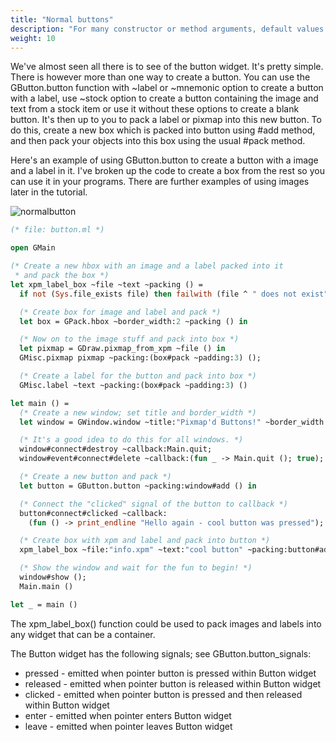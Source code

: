 ```yaml
---
title: "Normal buttons"
description: "For many constructor or method arguments, default values are provided."
weight: 10
---
```


We've almost seen all there is to see of the button widget. It's pretty simple. There is however more than one way to create a button. You can use the GButton.button function with ~label or ~mnemonic option to create a button with a label, use ~stock option to create a button containing the image and text from a stock item or use it without these options to create a blank button. It's then up to you to pack a label or pixmap into this new button. To do this, create a new box which is packed into button using #add method, and then pack your objects into this box using the usual #pack method.

Here's an example of using GButton.button to create a button with a image and a label in it. I've broken up the code to create a box from the rest so you can use it in your programs. There are further examples of using images later in the tutorial.

![normalbutton](../normalbutton.jpg)

``` ocaml
(* file: button.ml *)

open GMain

(* Create a new hbox with an image and a label packed into it
 * and pack the box *)
let xpm_label_box ~file ~text ~packing () =
  if not (Sys.file_exists file) then failwith (file ^ " does not exist");

  (* Create box for image and label and pack *)
  let box = GPack.hbox ~border_width:2 ~packing () in

  (* Now on to the image stuff and pack into box *)
  let pixmap = GDraw.pixmap_from_xpm ~file () in
  GMisc.pixmap pixmap ~packing:(box#pack ~padding:3) ();

  (* Create a label for the button and pack into box *)
  GMisc.label ~text ~packing:(box#pack ~padding:3) ()

let main () =
  (* Create a new window; set title and border_width *)
  let window = GWindow.window ~title:"Pixmap'd Buttons!" ~border_width:10 () in

  (* It's a good idea to do this for all windows. *)
  window#connect#destroy ~callback:Main.quit;
  window#event#connect#delete ~callback:(fun _ -> Main.quit (); true);

  (* Create a new button and pack *)
  let button = GButton.button ~packing:window#add () in

  (* Connect the "clicked" signal of the button to callback *)
  button#connect#clicked ~callback:
    (fun () -> print_endline "Hello again - cool button was pressed");

  (* Create box with xpm and label and pack into button *)
  xpm_label_box ~file:"info.xpm" ~text:"cool button" ~packing:button#add ();

  (* Show the window and wait for the fun to begin! *)
  window#show ();
  Main.main ()

let _ = main ()
```

The xpm_label_box() function could be used to pack images and labels into any widget that can be a container.

The Button widget has the following signals; see GButton.button_signals:

- pressed - emitted when pointer button is pressed within Button widget
- released - emitted when pointer button is released within Button widget
- clicked - emitted when pointer button is pressed and then released within Button widget
- enter - emitted when pointer enters Button widget
- leave - emitted when pointer leaves Button widget
